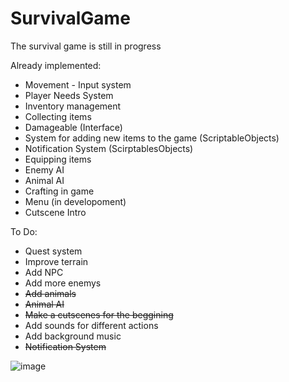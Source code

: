# SurvivalGame

The survival game is still in progress

Already implemented:
- Movement - Input system
- Player Needs System
- Inventory management
- Collecting items
- Damageable (Interface)
- System for adding new items to the game (ScriptableObjects)
- Notification System (ScirptablesObjects)
- Equipping items
- Enemy AI
- Animal AI
- Crafting in game
- Menu (in developoment)
- Cutscene Intro


  
To Do:
  - Quest system
  - Improve terrain
  - Add NPC
  - Add more enemys
  - ~~Add animals~~
  - ~~Animal AI~~
  - ~~Make a cutscenes for the beggining~~
  - Add sounds for different actions
  - Add background music
  - ~~Notification System~~

![image](https://github.com/user-attachments/assets/81d27380-6995-49bb-aeb2-61659c64866f)
